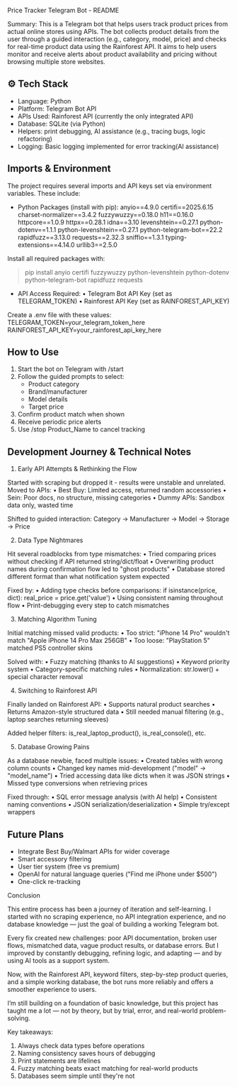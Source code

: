 Price Tracker Telegram Bot - README

Summary:
This is a Telegram bot that helps users track product prices from actual online stores using APIs.
The bot collects product details from the user through a guided interaction (e.g., category, model, price)
and checks for real-time product data using the Rainforest API. It aims to help users monitor and receive alerts
about product availability and pricing without browsing multiple store websites.

⚙️ Tech Stack
-------------
- Language: Python
- Platform: Telegram Bot API
- APIs Used: Rainforest API (currently the only integrated API)
- Database: SQLite (via Python)
- Helpers: print debugging, AI assistance (e.g., tracing bugs, logic refactoring)
- Logging: Basic logging implemented for error tracking(AI assistance)

 Imports & Environment
------------------------
The project requires several imports and API keys set via environment variables. These include:

- Python Packages (install with pip):
  anyio==4.9.0
  certifi==2025.6.15
  charset-normalizer==3.4.2
  fuzzywuzzy==0.18.0
  h11==0.16.0
  httpcore==1.0.9
  httpx==0.28.1
  idna==3.10
  levenshtein==0.27.1
  python-dotenv==1.1.1
  python-levenshtein==0.27.1
  python-telegram-bot==22.2
  rapidfuzz==3.13.0
  requests==2.32.3
  sniffio==1.3.1
  typing-extensions==4.14.0
  urllib3==2.5.0

Install all required packages with:
> pip install anyio certifi fuzzywuzzy python-levenshtein python-dotenv python-telegram-bot rapidfuzz requests

- API Access Required:
  • Telegram Bot API Key (set as TELEGRAM_TOKEN)
  • Rainforest API Key (set as RAINFOREST_API_KEY)

Create a .env file with these values:
TELEGRAM_TOKEN=your_telegram_token_here
RAINFOREST_API_KEY=your_rainforest_api_key_here

How to Use
-------------
1. Start the bot on Telegram with /start
2. Follow the guided prompts to select:
   - Product category
   - Brand/manufacturer
   - Model details
   - Target price
3. Confirm product match when shown
4. Receive periodic price alerts
5. Use /stop Product_Name to cancel tracking

Development Journey & Technical Notes
----------------------------------------

1. Early API Attempts & Rethinking the Flow

Started with scraping but dropped it - results were unstable and unrelated. Moved to APIs:
• Best Buy: Limited access, returned random accessories
• Sein: Poor docs, no structure, missing categories
• Dummy APIs: Sandbox data only, wasted time

Shifted to guided interaction:
Category → Manufacturer → Model → Storage → Price

2. Data Type Nightmares

Hit several roadblocks from type mismatches:
• Tried comparing prices without checking if API returned string/dict/float
• Overwriting product names during confirmation flow led to "ghost products"
• Database stored different format than what notification system expected

Fixed by:
• Adding type checks before comparisons:
  if isinstance(price, dict): real_price = price.get('value')
• Using consistent naming throughout flow
• Print-debugging every step to catch mismatches

3. Matching Algorithm Tuning

Initial matching missed valid products:
• Too strict: "iPhone 14 Pro" wouldn't match "Apple iPhone 14 Pro Max 256GB"
• Too loose: "PlayStation 5" matched PS5 controller skins

Solved with:
• Fuzzy matching (thanks to AI suggestions)
• Keyword priority system
• Category-specific matching rules
• Normalization: str.lower() + special character removal

4. Switching to Rainforest API

Finally landed on Rainforest API:
• Supports natural product searches
• Returns Amazon-style structured data
• Still needed manual filtering (e.g., laptop searches returning sleeves)

Added helper filters: is_real_laptop_product(), is_real_console(), etc.

5. Database Growing Pains

As a database newbie, faced multiple issues:
• Created tables with wrong column counts
• Changed key names mid-development ("model" → "model_name")
• Tried accessing data like dicts when it was JSON strings
• Missed type conversions when retrieving prices

Fixed through:
• SQL error message analysis (with AI help)
• Consistent naming conventions
• JSON serialization/deserialization
• Simple try/except wrappers

Future Plans
---------------
- Integrate Best Buy/Walmart APIs for wider coverage
- Smart accessory filtering
- User tier system (free vs premium)
- OpenAI for natural language queries ("Find me iPhone under $500")
- One-click re-tracking

Conclusion

This entire process has been a journey of iteration and self-learning. I started with no scraping experience, no API integration experience, and no database knowledge — just the goal of building a working Telegram bot.

Every fix created new challenges: poor API documentation, broken user flows, mismatched data, vague product results, or database errors. But I improved by constantly debugging, refining logic, and adapting — and by using AI tools as a support system.

Now, with the Rainforest API, keyword filters, step-by-step product queries, and a simple working database, the bot runs more reliably and offers a smoother experience to users.

I’m still building on a foundation of basic knowledge, but this project has taught me a lot — not by theory, but by trial, error, and real-world problem-solving.

Key takeaways:
1. Always check data types before operations
2. Naming consistency saves hours of debugging
3. Print statements are lifelines
4. Fuzzy matching beats exact matching for real-world products
5. Databases seem simple until they're not
